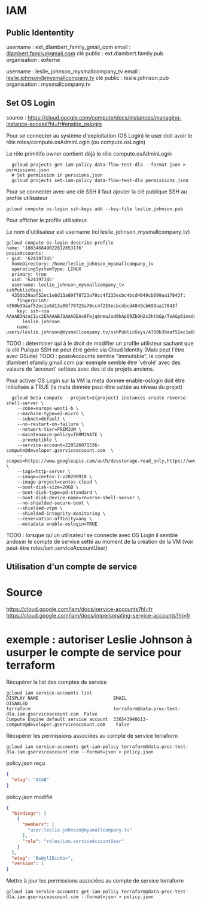 # IAM
## Public Idententity
  username : ext_dlambert_family_gmail_com
  email : dlambert.family@gmail.com
  clé public : ext.dlambert.family.pub
  organisation : externe

  username : leslie_johnson_mysmallcompany_tv
  email : leslie.johnson@mysmallcompany.tv
  clé public : leslie.johnson.pub
  organisation : mysmallcompany.tv


## Set OS Login
source : https://cloud.google.com/compute/docs/instances/managing-instance-access?hl=fr#enable_oslogin

Pour se connecter au système d'exploitation (OS Login) le user doit avoir le rôle roles/compute.osAdminLogin (ou compute.osLogin)

Le rôle primitife owner contient déjà le rôle compute.osAdminLogin
```Shell
  gcloud projects get-iam-policy data-flow-test-dla --format json > permissions.json
  # Set permission in perssions.json
  gcloud projects set-iam-policy data-flow-test-dla permissions.json
```

Pour se connecter avec une clé SSH il faut ajouter la clé publique SSH au profile utilisateur
```Shell
gcloud compute os-login ssh-keys add --key-file leslie.johnson.pub
```

Pour afficher le profile utilisateur.

Le nom d'utilisateur est username (ici leslie_johnson_mysmallcompany_tv)

```Shell
gcloud compute os-login describe-profile
name: '108346849022812853176'
posixAccounts:
- gid: '624197345'
  homeDirectory: /home/leslie_johnson_mysmallcompany_tv
  operatingSystemType: LINUX
  primary: true
  uid: '624197345'
  username: leslie_johnson_mysmallcompany_tv
sshPublicKeys:
  4350b39aaf52ec1e8d13a09f78723a70cc4f233ecbc4bcd4049cb699aa17843f:
    fingerprint: 4350b39aaf52ec1e8d13a09f78723a70cc4f233ecbc4bcd4049cb699aa17843f
    key: ssh-rsa AAAAB3NzaC1yc2EAAAABJQAAAQEAs8Fwjq6nmaJod0kApQ9ZbQH2x3ktbGp/TeAGp6imxdxAj4Yv5cRHJFdctrGNzvTmeXwb0e4UYuuHweA5yjQb5hriUVfPYeO0m8EoQCFsVpETeShIOiJ6aKnTo6+EBnlE3jKLMilG4lGo7pynsISZjwzI0bD9lrVmDzQR1deuIs+2r9lcWGbmycKJfnH907x6EA2F79CkJD0iGQ+T8vuzqQU3wvpHhhDFG4LT66/CFKk6AS7ji1Zt9losEWD+qRzxV2L0qMbm4WFodk7904rJYKvY3SxsM/sL45sd+J0pIzSg2PH3CfEq2z80ZhSkiOoJF6x8mN5xsXIaD4A0MldMlw==
      leslie.johnson
    name: users/leslie.johnson@mysmallcompany.tv/sshPublicKeys/4350b39aaf52ec1e8d13a09f78723a70cc4f233ecbc4bcd4049cb699aa17843f
```

TODO : déterminer qui à le droit de modifier un profile utilisteur sachant que la clé Pulique SSH ne peut être gérée via Cloud Identity (Mais peut l'être avec GSuite)
TODO : posixAccounts semble "immutable", le compte dlambert.efamily.gmail.com par exemple semble être 'vérolé' avec des valeurs de 'account' settées avec des id de projets anciens.

Pour activer OS Login sur la VM la meta donnée enable-oslogin doit être initialisée à TRUE (la meta donnée peut-être settée au niveau du projet)
```Shell
  gcloud beta compute --project=${project} instances create reverse-shell-server \
    --zone=europe-west1-b \
    --machine-type=e2-micro \
    --subnet=default \
    --no-restart-on-failure \
    --network-tier=PREMIUM \
    --maintenance-policy=TERMINATE \
    --preemptible \
    --service-account=220526071536-compute@developer.gserviceaccount.com  \
    --scopes=https://www.googleapis.com/auth/devstorage.read_only,https://www.googleapis.com/auth/logging.write,https://www.googleapis.com/auth/monitoring.write,https://www.googleapis.com/auth/servicecontrol,https://www.googleapis.com/auth/service.management.readonly,https://www.googleapis.com/auth/trace.append \
    --tags=http-server \
    --image=centos-7-v20200910 \
    --image-project=centos-cloud \
    --boot-disk-size=20GB \
    --boot-disk-type=pd-standard \
    --boot-disk-device-name=reverse-shell-server \
    --no-shielded-secure-boot \
    --shielded-vtpm \
    --shielded-integrity-monitoring \
    --reservation-affinity=any \
    --metadata enable-oslogin=TRUE
```

TODO : lorsque qu'un utilisateur se connecte avec OS Login il semble andoser le compte de service setté au moment de la création de la VM (voir peut-être roles/iam.serviceAccountUser)

## Utilisation d'un compte de service
# Source
https://cloud.google.com/iam/docs/service-accounts?hl=fr
https://cloud.google.com/iam/docs/impersonating-service-accounts?hl=fr

# exemple : autoriser Leslie Johnson à usurper le compte de service pour terraform

Récupérer la list des comptes de service
```Shell
gcloud iam service-accounts list
DISPLAY NAME                            EMAIL                                                 DISABLED
terraform                               terraform@data-proc-test-dla.iam.gserviceaccount.com  False
Compute Engine default service account  336543948613-compute@developer.gserviceaccount.com    False
```

Récupérer les permissions associées au compte de service terraform
```Shell
gcloud iam service-accounts get-iam-policy terraform@data-proc-test-dla.iam.gserviceaccount.com --format=json > policy.json
```
policy.json reçu
```Json
{
  "etag": "ACAB"
}
```

policy.json modifié
```Json
{
  "bindings": [
    {
      "members": [
        "user:leslie.johnson@mysmallcompany.tv"
      ],
      "role": "roles/iam.serviceAccountUser"
    }
  ],
  "etag": "BwWylIBicKo=",
  "version": 1
}
```

Mettre à jour les permissions associées au compte de service terraform
```Shell
gcloud iam service-accounts get-iam-policy terraform@data-proc-test-dla.iam.gserviceaccount.com --format=json > policy.json
```
